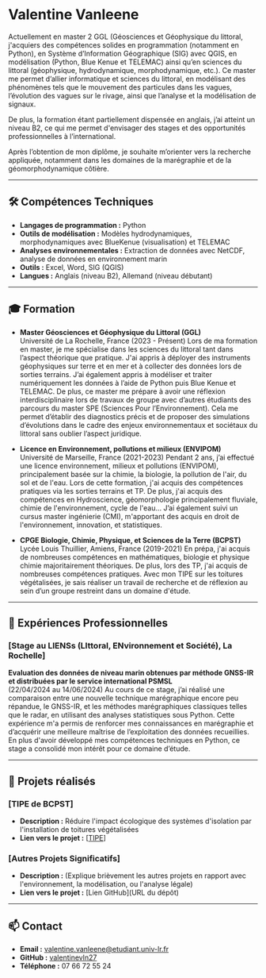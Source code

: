 # Valentine Vanleene

Actuellement en master 2 GGL (Géosciences et Géophysique du littoral, j'acquiers des compétences solides en programmation (notamment en Python), en Système d’Information Géographique (SIG) avec QGIS, en modélisation (Python, Blue Kenue et TELEMAC) ainsi qu’en sciences du littoral (géophysique, hydrodynamique, morphodynamique, etc.). Ce master me permet d’allier informatique et sciences du littoral, en modélisant des phénomènes tels que le mouvement des particules dans les vagues, l’évolution des vagues sur le rivage, ainsi que l’analyse et la modélisation de signaux. 

De plus, la formation étant partiellement dispensée en anglais, j’ai atteint un niveau B2, ce qui me permet d'envisager des stages et des opportunités professionnelles à l’international.

Après l’obtention de mon diplôme, je souhaite m’orienter vers la recherche appliquée, notamment dans les domaines de la marégraphie et de la géomorphodynamique côtière.

---

## 🛠 Compétences Techniques

- **Langages de programmation :** Python
- **Outils de modélisation :** Modèles hydrodynamiques, morphodynamiques avec BlueKenue (visualisation) et TELEMAC
- **Analyses environnementales :** Extraction de données avec NetCDF, analyse de données en environnement marin
- **Outils :** Excel, Word, SIG (QGIS)
- **Langues :** Anglais (niveau B2), Allemand (niveau débutant)

---

## 🎓 Formation

- **Master Géosciences et Géophysique du Littoral (GGL)**  
  Université de La Rochelle, France (2023 - Présent)
  Lors de ma formation en master, je me spécialise dans les sciences du littoral tant dans l’aspect théorique que pratique. J'ai appris à déployer des instruments géophysiques sur terre et en mer et à collecter des données lors de sorties terrains. J’ai également appris à modéliser et traiter numériquement les données à l’aide de Python puis Blue Kenue et TELEMAC.
De plus, ce master me prépare à avoir une réflexion interdisciplinaire lors de travaux de groupe avec d’autres étudiants des parcours du master SPE (Sciences Pour l’Environnement). Cela me permet d’établir des diagnostics précis et de proposer des simulations d’évolutions dans le cadre des enjeux environnementaux et sociétaux du littoral sans oublier l’aspect juridique.
  

- **Licence en Environnement, pollutions et milieux (ENVIPOM)**  
  Université de Marseille, France (2021-2023)
  Pendant 2 ans, j’ai effectué une licence environnement, milieux et pollutions (ENVIPOM), principalement basée sur la chimie, la biologie, la pollution de l'air, du sol et de l'eau. Lors de cette formation, j'ai acquis des compétences pratiques via les sorties terrains et TP.  De plus, j'ai acquis des compétences en Hydroscience, géomorphologie principalement fluviale, chimie de l'environnement, cycle de l'eau… J’ai également suivi un cursus master ingénierie (CMI), m'apportant des acquis en droit de l'environnement, innovation, et statistiques. 

- **CPGE Biologie, Chimie, Physique, et Sciences de la Terre (BCPST)**  
  Lycée Louis Thuillier, Amiens, France (2019-2021)
  En prépa, j'ai acquis de nombreuses compétences en mathématiques, biologie et physique chimie majoritairement théoriques.  De plus, lors des TP, j'ai acquis de nombreuses compétences pratiques. Avec mon TIPE sur les toitures végétalisées, je sais réaliser un travail de recherche et de réflexion au sein d’un groupe restreint dans un domaine d'étude. 

---

## 💼 Expériences Professionnelles

### [Stage au LIENSs (LIttoral, ENvironnement et Société), La Rochelle]
**Evaluation des données de niveau marin obtenues par méthode GNSS-IR et distribuées par le service international PSMSL**  
(22/04/2024 au 14/06/2024)
Au cours de ce stage, j’ai réalisé une comparaison entre une nouvelle technique marégraphique encore peu répandue, le GNSS-IR, et les méthodes marégraphiques classiques telles que le radar, en utilisant des analyses statistiques sous Python. Cette expérience m'a permis de renforcer mes connaissances en marégraphie et d’acquérir une meilleure maîtrise de l’exploitation des données recueillies. En plus d'avoir développé mes compétences techniques en Python, ce stage a consolidé mon intérêt pour ce domaine d’étude.

---

## 📂 Projets réalisés

### [TIPE de BCPST]
- **Description :** Réduire l'impact écologique des systèmes d'isolation par l'installation de toitures végétalisées
- **Lien vers le projet :** [[TIPE](https://github.com/valentinevln27/valentinevln27.github.io/blob/main/TIPE_vanleene.pdf)]

### [Autres Projets Significatifs]
- **Description :** (Explique brièvement les autres projets en rapport avec l'environnement, la modélisation, ou l'analyse légale)
- **Lien vers le projet :** [Lien GitHub](URL du dépôt)

---

## 📫 Contact

- **Email :** [valentine.vanleene@etudiant.univ-lr.fr](mailto:valentine.vanleene@etudiant.univ-lr.fr)
- **GitHub :** [valentinevln27](https://github.com/valentinevln27)
- **Téléphone :** 07 66 72 55 24

